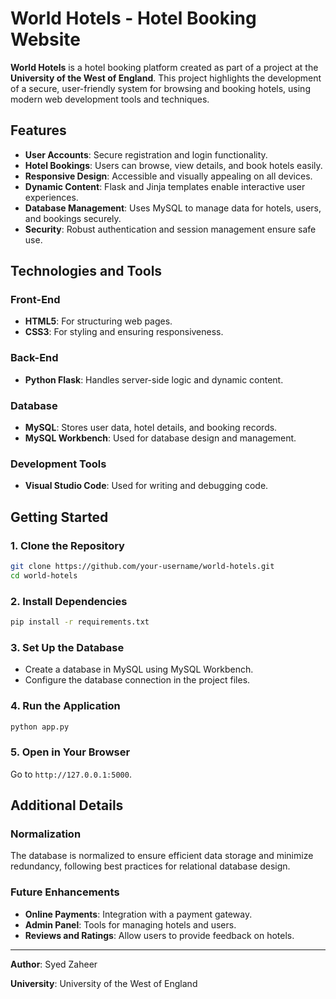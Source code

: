 # World Hotels - Hotel Booking Website

**World Hotels** is a hotel booking platform created as part of a project at the **University of the West of England**. This project highlights the development of a secure, user-friendly system for browsing and booking hotels, using modern web development tools and techniques.

## Features

- **User Accounts**: Secure registration and login functionality.
- **Hotel Bookings**: Users can browse, view details, and book hotels easily.
- **Responsive Design**: Accessible and visually appealing on all devices.
- **Dynamic Content**: Flask and Jinja templates enable interactive user experiences.
- **Database Management**: Uses MySQL to manage data for hotels, users, and bookings securely.
- **Security**: Robust authentication and session management ensure safe use.

## Technologies and Tools

### Front-End
- **HTML5**: For structuring web pages.
- **CSS3**: For styling and ensuring responsiveness.

### Back-End
- **Python Flask**: Handles server-side logic and dynamic content.

### Database
- **MySQL**: Stores user data, hotel details, and booking records.
- **MySQL Workbench**: Used for database design and management.

### Development Tools
- **Visual Studio Code**: Used for writing and debugging code.

## Getting Started

### 1. Clone the Repository
```bash
git clone https://github.com/your-username/world-hotels.git
cd world-hotels
```

### 2. Install Dependencies
```bash
pip install -r requirements.txt
```

### 3. Set Up the Database
- Create a database in MySQL using MySQL Workbench.
- Configure the database connection in the project files.

### 4. Run the Application
```bash
python app.py
```

### 5. Open in Your Browser
Go to `http://127.0.0.1:5000`.

## Additional Details

### Normalization
The database is normalized to ensure efficient data storage and minimize redundancy, following best practices for relational database design.

### Future Enhancements
- **Online Payments**: Integration with a payment gateway.
- **Admin Panel**: Tools for managing hotels and users.
- **Reviews and Ratings**: Allow users to provide feedback on hotels.

---

**Author**: Syed Zaheer

**University**: University of the West of England
